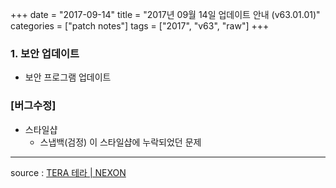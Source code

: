 +++
date = "2017-09-14"
title = "2017년 09월 14일 업데이트 안내 (v63.01.01)"
categories = ["patch notes"]
tags = ["2017", "v63", "raw"]
+++

### 1. 보안 업데이트
- 보안 프로그램 업데이트

### [버그수정]
- 스타일샵
  - 스냅백(검정) 이 스타일샵에 누락되었던 문제

----

source : [TERA 테라 | NEXON](http://tera.nexon.com/news/update/view.aspx?n4articlesn=297)